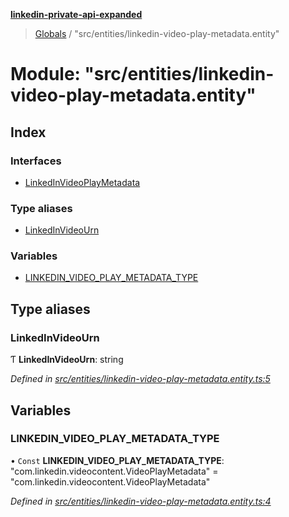 **[linkedin-private-api-expanded](../README.md)**

> [Globals](../globals.md) / "src/entities/linkedin-video-play-metadata.entity"

# Module: "src/entities/linkedin-video-play-metadata.entity"

## Index

### Interfaces

* [LinkedInVideoPlayMetadata](../interfaces/_src_entities_linkedin_video_play_metadata_entity_.linkedinvideoplaymetadata.md)

### Type aliases

* [LinkedInVideoUrn](_src_entities_linkedin_video_play_metadata_entity_.md#linkedinvideourn)

### Variables

* [LINKEDIN\_VIDEO\_PLAY\_METADATA\_TYPE](_src_entities_linkedin_video_play_metadata_entity_.md#linkedin_video_play_metadata_type)

## Type aliases

### LinkedInVideoUrn

Ƭ  **LinkedInVideoUrn**: string

*Defined in [src/entities/linkedin-video-play-metadata.entity.ts:5](https://github.com/khanhtranngoccva/linkedin-private-api/blob/17c022a/src/entities/linkedin-video-play-metadata.entity.ts#L5)*

## Variables

### LINKEDIN\_VIDEO\_PLAY\_METADATA\_TYPE

• `Const` **LINKEDIN\_VIDEO\_PLAY\_METADATA\_TYPE**: \"com.linkedin.videocontent.VideoPlayMetadata\" = "com.linkedin.videocontent.VideoPlayMetadata"

*Defined in [src/entities/linkedin-video-play-metadata.entity.ts:4](https://github.com/khanhtranngoccva/linkedin-private-api/blob/17c022a/src/entities/linkedin-video-play-metadata.entity.ts#L4)*
